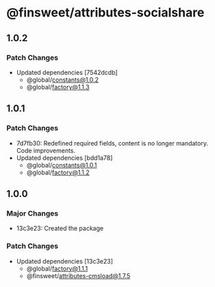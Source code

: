 # @finsweet/attributes-socialshare

## 1.0.2

### Patch Changes

- Updated dependencies [7542dcdb]
  - @global/constants@1.0.2
  - @global/factory@1.1.3

## 1.0.1

### Patch Changes

- 7d7fb30: Redefined required fields, content is no longer mandatory. Code improvements.
- Updated dependencies [bdd1a78]
  - @global/constants@1.0.1
  - @global/factory@1.1.2

## 1.0.0

### Major Changes

- 13c3e23: Created the package

### Patch Changes

- Updated dependencies [13c3e23]
  - @global/factory@1.1.1
  - @finsweet/attributes-cmsload@1.7.5

